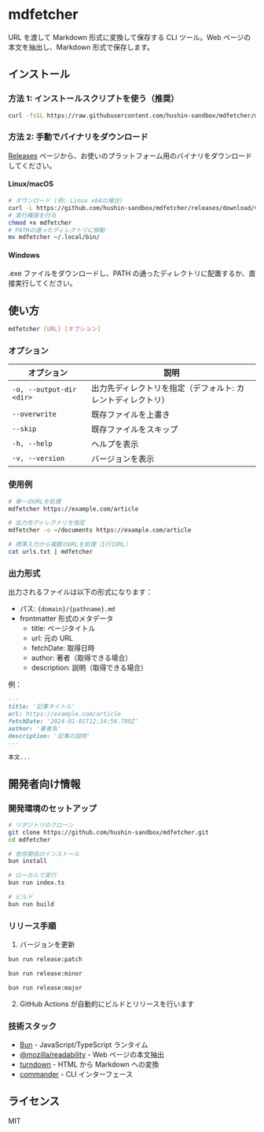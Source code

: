 # mdfetcher

URL を渡して Markdown 形式に変換して保存する CLI ツール。Web ページの本文を抽出し、Markdown 形式で保存します。

## インストール

### 方法 1: インストールスクリプトを使う（推奨）

```bash
curl -fsSL https://raw.githubusercontent.com/hushin-sandbox/mdfetcher/main/scripts/install.sh | bash
```

### 方法 2: 手動でバイナリをダウンロード

[Releases](https://github.com/hushin-sandbox/mdfetcher/releases/latest) ページから、お使いのプラットフォーム用のバイナリをダウンロードしてください。

#### Linux/macOS

```bash
# ダウンロード (例: Linux x64の場合)
curl -L https://github.com/hushin-sandbox/mdfetcher/releases/download/v1.0.0/mdfetcher-linux-x64 -o mdfetcher
# 実行権限を付与
chmod +x mdfetcher
# PATHの通ったディレクトリに移動
mv mdfetcher ~/.local/bin/
```

#### Windows

.exe ファイルをダウンロードし、PATH の通ったディレクトリに配置するか、直接実行してください。

## 使い方

```bash
mdfetcher [URL] [オプション]
```

### オプション

| オプション               | 説明                                                         |
| ------------------------ | ------------------------------------------------------------ |
| `-o, --output-dir <dir>` | 出力先ディレクトリを指定（デフォルト: カレントディレクトリ） |
| `--overwrite`            | 既存ファイルを上書き                                         |
| `--skip`                 | 既存ファイルをスキップ                                       |
| `-h, --help`             | ヘルプを表示                                                 |
| `-v, --version`          | バージョンを表示                                             |

### 使用例

```bash
# 単一のURLを処理
mdfetcher https://example.com/article

# 出力先ディレクトリを指定
mdfetcher -o ~/documents https://example.com/article

# 標準入力から複数のURLを処理（1行1URL）
cat urls.txt | mdfetcher
```

### 出力形式

出力されるファイルは以下の形式になります：

- パス: `{domain}/{pathname}.md`
- frontmatter 形式のメタデータ
  - title: ページタイトル
  - url: 元の URL
  - fetchDate: 取得日時
  - author: 著者（取得できる場合）
  - description: 説明（取得できる場合）

例：

```markdown
---
title: '記事タイトル'
url: https://example.com/article
fetchDate: '2024-01-01T12:34:56.789Z'
author: '著者名'
description: '記事の説明'
---

本文...
```

## 開発者向け情報

### 開発環境のセットアップ

```bash
# リポジトリのクローン
git clone https://github.com/hushin-sandbox/mdfetcher.git
cd mdfetcher

# 依存関係のインストール
bun install

# ローカルで実行
bun run index.ts

# ビルド
bun run build
```

### リリース手順

1. バージョンを更新

```bash
bun run release:patch

bun run release:minor

bun run release:major
```

2. GitHub Actions が自動的にビルドとリリースを行います

### 技術スタック

- [Bun](https://bun.sh/) - JavaScript/TypeScript ランタイム
- [@mozilla/readability](https://github.com/mozilla/readability) - Web ページの本文抽出
- [turndown](https://github.com/mixmark-io/turndown) - HTML から Markdown への変換
- [commander](https://github.com/tj/commander.js) - CLI インターフェース

## ライセンス

MIT

